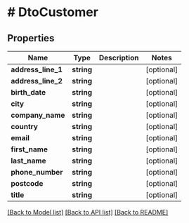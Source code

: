 # # DtoCustomer

## Properties

Name | Type | Description | Notes
------------ | ------------- | ------------- | -------------
**address_line_1** | **string** |  | [optional]
**address_line_2** | **string** |  | [optional]
**birth_date** | **string** |  | [optional]
**city** | **string** |  | [optional]
**company_name** | **string** |  | [optional]
**country** | **string** |  | [optional]
**email** | **string** |  | [optional]
**first_name** | **string** |  | [optional]
**last_name** | **string** |  | [optional]
**phone_number** | **string** |  | [optional]
**postcode** | **string** |  | [optional]
**title** | **string** |  | [optional]

[[Back to Model list]](../../README.md#models) [[Back to API list]](../../README.md#endpoints) [[Back to README]](../../README.md)
